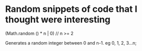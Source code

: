 # Random snippets of code that I thought were interesting

(Math.random () * n | 0) // n >= 2

Generates a random integer between 0 and n-1. eg 0, 1, 2, 3...n;
